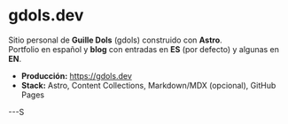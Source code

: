 # gdols.dev

Sitio personal de **Guille Dols** (gdols) construido con **Astro**.  
Portfolio en español y **blog** con entradas en **ES** (por defecto) y algunas en **EN**.

- **Producción:** https://gdols.dev
- **Stack:** Astro, Content Collections, Markdown/MDX (opcional), GitHub Pages

---S